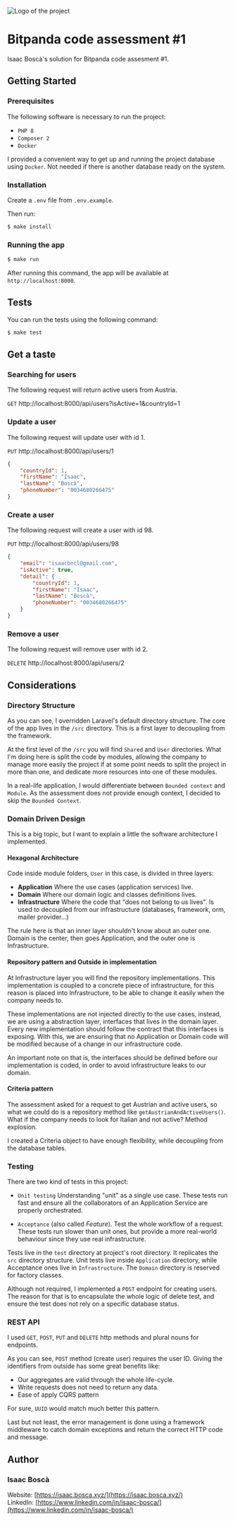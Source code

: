 ![Logo of the project](https://cdn.bitpanda.com/media/redesign/bitpanda-logo.svg)

# Bitpanda code assessment #1

Isaac Boscà's solution for Bitpanda code assesment #1.

## Getting Started

### Prerequisites

The following software is necessary to run the project:

- `PHP 8`
- `Composer 2`
- `Docker`

I provided a convenient way to get up and running the project database using `Docker`.
Not needed if there is another database ready on the system.

### Installation

Create a `.env` file from `.env.example`.

Then run:

```bash
$ make install
```

### Running the app

```bash
$ make run
```
After running this command, the app will be available at `http://localhost:8000`.

## Tests

You can run the tests using the following command:

```bash
$ make test
```

## Get a taste

### Searching for users

The following request will return active users from Austria.

`GET` http://localhost:8000/api/users?isActive=1&countryId=1


### Update a user

The following request will update user with id 1.

`PUT` http://localhost:8000/api/users/1

```json
{
    "countryId": 1,
    "firstName": "Isaac",
    "lastName": "Boscà",
    "phoneNumber": "0034680266475"
}
```

### Create a user

The following request will create a user with id 98.

`PUT` http://localhost:8000/api/users/98

```json
{
    "email": "isaacbncl@gmail.com",
    "isActive": true,
    "detail": {
        "countryId": 1,
        "firstName": "Isaac",
        "lastName": "Boscà",
        "phoneNumber": "0034680266475"
    }
}
```

### Remove a user

The following request will remove user with id 2.

`DELETE` http://localhost:8000/api/users/2


## Considerations

### Directory Structure

As you can see, I overridden Laravel's default directory structure. 
The core of the app lives in the `/src` directory. This is a first layer to decoupling from the framework.

At the first level of the `/src` you will find `Shared` and `User` directories.
What I'm doing here is split the code by modules, allowing the company to manage more easily the project if at some point needs to split the project in more than one, and dedicate more resources into one of these modules.

In a real-life application, I would differentiate between `Bounded context` and `Module`. As the assessment does not provide enough context, I decided to skip the `Bounded Context`.

### Domain Driven Design

This is a big topic, but I want to explain a little the software architecture I implemented. 

#### Hexagonal Architecture

Code inside module folders, `User` in this case, is divided in three layers:

- **Application** Where the use cases (application services) live.
- **Domain** Where our domain logic and classes definitions lives.
- **Infrastructure** Where the code that "does not belong to us lives". Is used to decoupled from our infrastructure (databases, framework, orm, mailer provider...)

The rule here is that an inner layer shouldn't know about an outer one. Domain is the center, then goes Application, and the outer one is Infrastructure.

#### Repository pattern and Outside in implementation

At Infrastructure layer you will find the repository implementations.
This implementation is coupled to a concrete piece of infrastructure, for this reason is placed into Infrastructure, to be able to change it easily when the company needs to.

These implementations are not injected directly to the use cases, instead, we are using a abstraction layer, interfaces that lives in the domain layer.
Every new implementation should follow the contract that this interfaces is exposing. 
With this, we are ensuring that no Application or Domain code will be modified because of a change in our infrastructure code.

An important note on that is, the interfaces should be defined before our implementation is coded, in order to avoid infrastructure leaks to our domain.

#### Criteria pattern

The assessment asked for a request to get Austrian and active users, so what we could do is a repository method like `getAustrianAndActiveUsers()`.
What if the company needs to look for Italian and not active? Method explosion.

I created a Criteria object to have enough flexibility, while decoupling from the database tables.

### Testing

There are two kind of tests in this project:

- `Unit testing` Understanding "unit" as a single use case. These tests run fast and ensure all the collaborators of an Application Service are properly orchestrated.

- `Acceptance` (also called *Feature*). Test the whole workflow of a request. These tests run slower than unit ones, but provide a more real-world behaviour since they use real infrastructure.

Tests live in the `test` directory at project's root directory. It replicates the `src` directory structure.
Unit tests live inside `Application` directory, while Acceptance ones live in `Infrastructure`. The `Domain` directory is reserved for factory classes.

Although not required, I implemented a `POST` endpoint for creating users. The reason for that is to encapsulate the whole logic of delete test, and ensure the test does not rely on a specific database status.


### REST API

I used `GET`, `POST`, `PUT` and `DELETE` http methods and plural nouns for endpoints.

As you can see, `POST` method (create user) requires the user ID.
Giving the identifiers from outside has some great benefits like:

- Our aggregates are valid through the whole life-cycle.
- Write requests does not need to return any data.
- Ease of apply CQRS pattern

For sure, `UUID` would match much better this pattern.

Last but not least, the error management is done using a framework middleware to catch domain exceptions and return the correct HTTP code and message.


## Author

### Isaac Boscà

Website: [https://isaac.bosca.xyz/](https://isaac.bosca.xyz/)    
LinkedIn: [https://www.linkedin.com/in/isaac-bosca/](https://www.linkedin.com/in/isaac-bosca/)    

